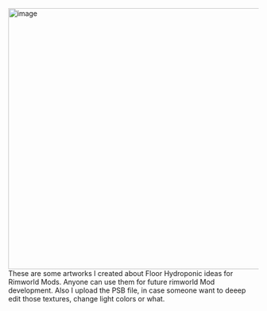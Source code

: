 <img width="664" height="525" alt="image" src="https://github.com/user-attachments/assets/06ed31c3-e762-4be0-8f89-ded061bd285a" />
These are some artworks I created about Floor Hydroponic ideas for Rimworld Mods. Anyone can use them for future rimworld Mod development.
Also I upload the PSB file, in case someone want to deeep edit those textures, change light colors or what.
